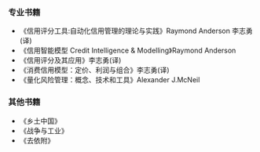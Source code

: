 ### 专业书籍

- 《信用评分工具:自动化信用管理的理论与实践》Raymond Anderson 李志勇(译)
- 《信用智能模型 Credit Intelligence & Modelling》Raymond Anderson
- 《信用评分及其应用》李志勇(译)
- 《消费信用模型：定价、利润与组合》李志勇(译)
- 《量化风险管理：概念、技术和工具》Alexander J.McNeil

### 其他书籍

- 《乡土中国》
- 《战争与工业》
- 《去依附》

